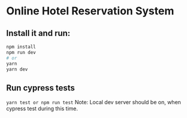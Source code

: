 # Online Hotel Reservation System

## Install it and run:

```bash
npm install
npm run dev
# or
yarn
yarn dev
```

## Run cypress tests

``` yarn test or npm run test ```
Note: Local dev server should be on, when cypress test during this time.



